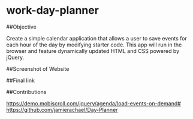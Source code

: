 # work-day-planner


##Objective

Create a simple calendar application that allows a user to save events for each hour of the day by modifying starter code. This app will run in the browser and feature dynamically updated HTML and CSS powered by jQuery.

##Screenshot of Website


##Final link


##Contributions

https://demo.mobiscroll.com/jquery/agenda/load-events-on-demand#
https://github.com/jamierachael/Day-Planner
